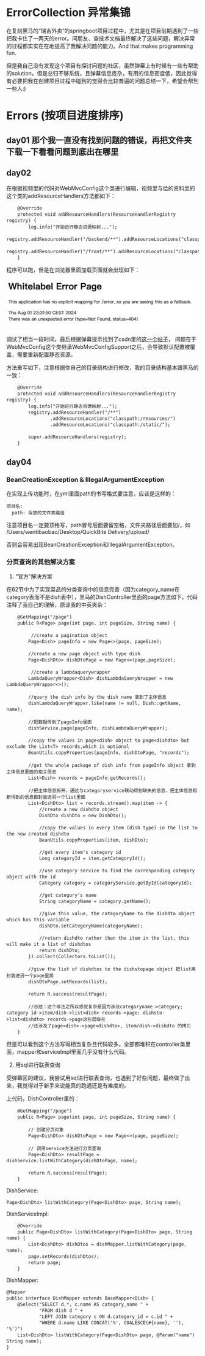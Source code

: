 # ErrorCollection 异常集锦

在复刻黑马的“瑞吉外卖”的springboot项目过程中，尤其是在项目前期遇到了一些把我卡住了一两天的error。问朋友、查技术文档最终解决了这些问题，解决异常的过程都实实在在地提高了我解决问题的能力。And that makes programming fun.

但是我自己没有发现这个项目有探讨问题的社区，虽然弹幕上有时候有一些有帮助的solution，但是总归不够系统，且弹幕信息庞杂，有用的信息密度低，因此觉得有必要把我在创建项目过程中碰到的觉得会比较普遍的问题总结一下，希望会帮到一些人:)

# Errors (按项目进度排序)


## day01 那个我一直没有找到问题的错误，再把文件夹下载一下看看问题到底出在哪里

## day02 

在根据视频里的代码对WebMvcConfig这个类进行编辑，视频里与给的资料里的这个类的addResourceHandlers方法都如下：


```
    @Override
    protected void addResourceHandlers(ResourceHandlerRegistry registry) {
        log.info("开始进行静态资源映射...");
        registry.addResourceHandler("/backend/**").addResourceLocations("classpath:/backend/");
        registry.addResourceHandler("/front/**").addResourceLocations("classpath:/front/");
    }
```

程序可以跑，但是在浏览器里面加载页面就会出现如下：


![error schreenshot](https://github.com/Yunshan-CAI/QuickBite_Delivery/blob/513300868a726fa1a6e5548066d14626dff7c6bc/errors/screenshot1)


调试了相当一段时间，最后根据弹幕提示找到了csdn里的[这一个帖子](https://blog.csdn.net/qq_69626670/article/details/127584663)，
问题在于WebMvcConfig这个类继承WebMvcConfigSupport之后，会导致默认配置被覆盖，需要重新配置静态资源。

方法重写如下，注意根据你自己的目录结构进行修改，我的目录结构基本跟黑马的一致：


```
    @Override
    protected void addResourceHandlers(ResourceHandlerRegistry registry) {
        log.info("开始进行静态资源映射...");
        registry.addResourceHandler("/**")
                .addResourceLocations("classpath:/resources/")
                .addResourceLocations("classpath:/static/");

        super.addResourceHandlers(registry);
    }
```


## day04 

### BeanCreationException & IllegalArgumentException

在实现上传功能时，在yml里面path的书写格式要注意，应该是这样的：

```
项目名:
  path: 存放的文件夹路径
```
注意项目名一定要顶格写，path冒号后面要留空格，文件夹路径后面要加/，如 /Users/wentibaobao/Desktop/QuickBite Delivery/upload/

否则会容易出现BeanCreationException和IllegalArgumentException。

### 分页查询的其他解决方案

1) “官方”解决方案

在62节中为了实现菜品的分类查询中的信息完善（因为category_name在category表而不是dish表中），黑马的DishController里面的page方法如下，代码注释了我自己的理解，原谅我的中英夹杂：

```
    @GetMapping("/page")
    public R<Page> page(int page, int pageSize, String name) {

         //create a pagination object
        Page<Dish> pageInfo = new Page<>(page, pageSize);

        //create a new page object with type dish
        Page<DishDto> dishDtoPage = new Page<>(page,pageSize);

         //create a lambdaquerywrapper
        LambdaQueryWrapper<Dish> dishLambdaQueryWrapper = new LambdaQueryWrapper<>();

        //query the dish info by the dish name 拿到了主体信息
        dishLambdaQueryWrapper.like(name != null, Dish::getName, name);

        //把数据传到了pageInfo里面
        dishService.page(pageInfo, dishLambdaQueryWrapper);

        //copy the values in page<dish> object to page<dishdto> but exclude the List<T> records,which is optional
        BeanUtils.copyProperties(pageInfo, dishDtoPage, "records");

        //get the whole package of dish info from pageInfo object 拿到主体信息里面的相关信息
        List<Dish> records = pageInfo.getRecords();

        //把主体信息拆开，通过与categoryservice联动得到缺失的信息，把主体信息和新得到的信息都封装进另一个list里面
        List<DishDto> list = records.stream().map(item -> {
            //create a new dishdto object
            DishDto dishDto = new DishDto();

            //copy the values in every item (dish type) in the list to the new created dishdto
            BeanUtils.copyProperties(item, dishDto);

            //get every item's category id
            Long categoryId = item.getCategoryId();

            //use category service to find the corresponding category object with the id
            Category category = categoryService.getById(categoryId);

            //get category's name
            String categoryName = category.getName();

            //give this value, the categoryName to the dishdto object which has this variable
            dishDto.setCategoryName(categoryName);

            //return dishdto rather than the item in the list, this will make it a list of dishdtos
            return dishDto; 
        }).collect(Collectors.toList());

        //give the list of dishdtos to the dishstopage object 把list再封装进另一个page里面
        dishDtoPage.setRecords(list);

        return R.success(resultPage);

        //总结：这个写法之所以感觉复杂是因为涉及categoryname->category; category id->item/dish->list<dish> records->page; dishsto->list<dishdto> records->page这些层级在
        //还涉及了page<dish>->page<dishdto>, item/dish->dishdto 的拷贝
    }
```

但是可以看到这个方法写得相当复杂且代码较多，全部都堆积在controller类里面，mapper和serviceImpl里面几乎没有什么代码。

2) 用sql进行联表查询

受弹幕区的建议，我尝试用sql进行联表查询，也遇到了好些问题，最终做了出来，我觉得对于新手来说能真的跑通还是有难度的。

上代码，DishController里的：

```
    @GetMapping("/page")
    public R<Page> page(int page, int pageSize, String name) {

        // 创建分页对象
        Page<DishDto> dishDtoPage = new Page<>(page, pageSize);

        // 调用service方法进行分页查询
        Page<DishDto> resultPage = dishService.listWithCategory(dishDtoPage, name);

        return R.success(resultPage);
    }
```

DishService:

```
Page<DishDto> listWithCategory(Page<DishDto> page, String name);
```

DishServiceImpl:

```
    @Override
    public Page<DishDto> listWithCategory(Page<DishDto> page, String name) {
        List<DishDto> dishDtos = dishMapper.listWithCategory(page, name);
        page.setRecords(dishDtos);
        return page;
    }
```

DishMapper:

```
@Mapper
public interface DishMapper extends BaseMapper<Dish> {
    @Select("SELECT d.*, c.name AS category_name " +
            "FROM dish d " +
            "LEFT JOIN category c ON d.category_id = c.id " +
            "WHERE d.name LIKE CONCAT('%', COALESCE(#{name}, ''), '%')")
    List<DishDto> listWithCategory(Page<DishDto> page, @Param("name") String name);
}
```









